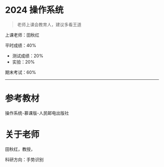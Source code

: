 # 2024 操作系统

> 老师上课会教育人，建议多看王道

上课老师：田秋红

平时成绩：40%

- 测试成绩：20%
- 实验：20%

期末考试：60%

___



# 参考教材

操作系统-慕课版-人民邮电出版社





# 关于老师

田秋红，教授，

科研方向：手势识别